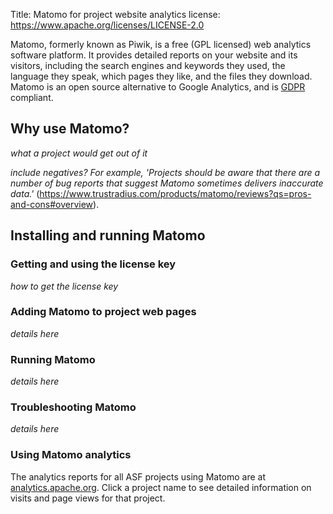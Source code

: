 Title: Matomo for project website analytics
license: https://www.apache.org/licenses/LICENSE-2.0

Matomo, formerly known as Piwik, is a free (GPL licensed) web analytics software platform. It provides detailed reports on your website and its visitors, including the search engines and keywords they used, the language they speak, which pages they like, and the files they download. Matomo is an open source alternative to Google Analytics, and is <a href="https://gdpr.eu/what-is-gdpr/" target="_blank">GDPR</a> compliant.


  
## Why use Matomo?

_what a project would get out of it_
  
_include negatives? For example, 'Projects should be aware that there are a number of bug reports that suggest Matomo sometimes delivers inaccurate data.'_ (https://www.trustradius.com/products/matomo/reviews?qs=pros-and-cons#overview).
  
  
## Installing and running Matomo

### Getting and using the license key

_how to get the license key_
  
### Adding Matomo to project web pages

_details here_
  
### Running Matomo

_details here_

### Troubleshooting Matomo

_details here_

### Using Matomo analytics

The analytics reports for all ASF projects using Matomo are at <a href="https://analytics.apache.org/index.php?module=MultiSites&action=index&idSite=1&period=day&date=yesterday" target="_blank">analytics.apache.org</a>. Click a project name to see detailed information on visits and page views for that project.

